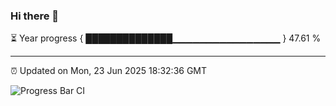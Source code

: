 ### Hi there 👋

⏳ Year progress { ██████████████▁▁▁▁▁▁▁▁▁▁▁▁▁▁▁▁ } 47.61 %

---

⏰ Updated on Mon, 23 Jun 2025 18:32:36 GMT

![Progress Bar CI](https://github.com/liununu/liununu/workflows/Progress%20Bar%20CI/badge.svg)
